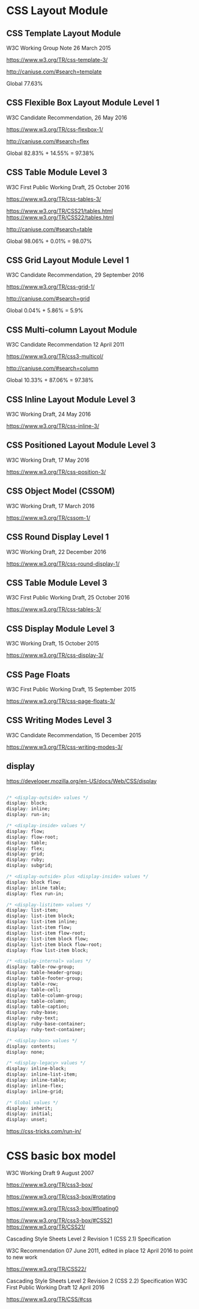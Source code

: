 # CSS Layout Module  



## CSS Template Layout Module  
W3C Working Group Note 26 March 2015

https://www.w3.org/TR/css-template-3/  

http://caniuse.com/#search=template  

Global 77.63%  


## CSS Flexible Box Layout Module Level 1  
W3C Candidate Recommendation, 26 May 2016

https://www.w3.org/TR/css-flexbox-1/  

http://caniuse.com/#search=flex  

Global 82.83% + 14.55% = 97.38%  

## CSS Table Module Level 3  
W3C First Public Working Draft, 25 October 2016

https://www.w3.org/TR/css-tables-3/  

https://www.w3.org/TR/CSS21/tables.html  
https://www.w3.org/TR/CSS22/tables.html  

http://caniuse.com/#search=table  

Global 98.06% + 0.01% = 98.07%  

## CSS Grid Layout Module Level 1  
W3C Candidate Recommendation, 29 September 2016

https://www.w3.org/TR/css-grid-1/  

http://caniuse.com/#search=grid  

Global 0.04% + 5.86% = 5.9%  

## CSS Multi-column Layout Module  
W3C Candidate Recommendation 12 April 2011

https://www.w3.org/TR/css3-multicol/  

http://caniuse.com/#search=column  

Global 10.33% + 87.06% = 97.38%  

## 

## CSS Inline Layout Module Level 3  
W3C Working Draft, 24 May 2016

https://www.w3.org/TR/css-inline-3/  


## CSS Positioned Layout Module Level 3  
W3C Working Draft, 17 May 2016

https://www.w3.org/TR/css-position-3/  




## CSS Object Model (CSSOM)  
W3C Working Draft, 17 March 2016

https://www.w3.org/TR/cssom-1/  


## CSS Round Display Level 1  
W3C Working Draft, 22 December 2016

https://www.w3.org/TR/css-round-display-1/  


## CSS Table Module Level 3  
W3C First Public Working Draft, 25 October 2016

https://www.w3.org/TR/css-tables-3/  


## CSS Display Module Level 3  
W3C Working Draft, 15 October 2015

https://www.w3.org/TR/css-display-3/  


## CSS Page Floats  
W3C First Public Working Draft, 15 September 2015

https://www.w3.org/TR/css-page-floats-3/  


## CSS Writing Modes Level 3  
W3C Candidate Recommendation, 15 December 2015

https://www.w3.org/TR/css-writing-modes-3/  





## display  

https://developer.mozilla.org/en-US/docs/Web/CSS/display  


```css

/* <display-outside> values */
display: block;
display: inline;
display: run-in;

/* <display-inside> values */
display: flow;
display: flow-root;
display: table;
display: flex;
display: grid;
display: ruby;
display: subgrid;

/* <display-outside> plus <display-inside> values */
display: block flow;
display: inline table;
display: flex run-in;

/* <display-listitem> values */
display: list-item;
display: list-item block;
display: list-item inline;
display: list-item flow;
display: list-item flow-root;
display: list-item block flow;
display: list-item block flow-root;
display: flow list-item block;

/* <display-internal> values */
display: table-row-group;
display: table-header-group;
display: table-footer-group;
display: table-row;
display: table-cell;
display: table-column-group;
display: table-column;
display: table-caption;
display: ruby-base;
display: ruby-text;
display: ruby-base-container;
display: ruby-text-container;

/* <display-box> values */
display: contents;
display: none;

/* <display-legacy> values */
display: inline-block;
display: inline-list-item;
display: inline-table;
display: inline-flex;
display: inline-grid;

/* Global values */
display: inherit;
display: initial;
display: unset;

``` 



https://css-tricks.com/run-in/  




# CSS basic box model  

W3C Working Draft 9 August 2007

https://www.w3.org/TR/css3-box/  

https://www.w3.org/TR/css3-box/#rotating  

https://www.w3.org/TR/css3-box/#floating0  


https://www.w3.org/TR/css3-box/#CSS21  
https://www.w3.org/TR/CSS21/  

Cascading Style Sheets Level 2 Revision 1 (CSS 2.1) Specification

W3C Recommendation 07 June 2011, edited in place 12 April 2016 to point to new work


https://www.w3.org/TR/CSS22/  

Cascading Style Sheets Level 2 Revision 2 (CSS 2.2) Specification
W3C First Public Working Draft 12 April 2016


https://www.w3.org/TR/CSS/#css  







